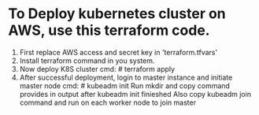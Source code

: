 
# To Deploy kubernetes cluster on AWS, use this terraform code.

1. First replace AWS access and secret key in 'terraform.tfvars'
2. Install terraform command in you system.
3. Now deploy K8S cluster
    cmd: # terraform apply
4. After successful deployment, login to master instance and initiate master node
cmd: # kubeadm init
Run mkdir and copy command provides in output after kubeadm init finieshed
Also copy kubeadm join command and run on each worker node to join master
   
